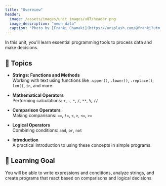 ```yaml
---
title: "Overview"
header:
  image: /assets/images/unit_images/u07/header.png
  image_description: "neon data"
  caption: "Photo by [Franki Chamaki](https://unsplash.com/@franki?utm_source=unsplash&amp;utm_medium=referral&amp;utm_content=creditCopyText) [from unsplash](https://unsplash.com/s/photos/data?utm_source=unsplash&amp;utm_medium=referral&amp;utm_content=creditCopyText)"
---
```


In this unit, you'll learn essential programming tools to process data and make decisions.

## 📘 Topics

- **Strings: Functions and Methods**  
  Working with text using functions like `.upper()`, `.lower()`, `.replace()`, `len()`, `in`, and more.

- **Mathematical Operators**  
  Performing calculations: `+`, `-`, `*`, `/`, `**`, `%`, `//`

- **Comparison Operators**  
  Making comparisons: `==`, `!=`, `<`, `>`, `<=`, `>=`

- **Logical Operators**  
  Combining conditions: `and`, `or`, `not`

- **Introduction**  
  A practical introduction to using these concepts in simple programs.

## 🎯 Learning Goal

You will be able to write expressions and conditions, analyze strings, and create programs that react based on comparisons and logical decisions.
